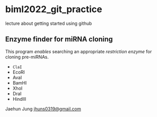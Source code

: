 # biml2022_git_practice
lecture about getting started using github

## Enzyme finder for miRNA cloning

This program _enables_ searching an appropriate *restriction enzyme* for cloning pre-miRNAs.

* `ClaI`
* EcoRI
* AvaI
* BamHI
* XhoI
* DraI
* HindIII

Jaehun Jung <jhuns0319@gmail.com>
